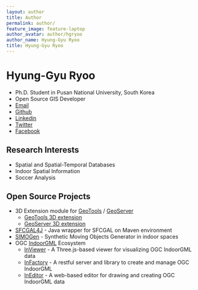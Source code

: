 ```yaml
---
layout: author
title: Author
permalink: author/
feature_image: feature-laptop
author_avatar: author/hgryoo
author_name: Hyung-Gyu Ryoo
title: Hyung-Gyu Ryoo
---
```


# Hyung-Gyu Ryoo

- Ph.D. Student in Pusan National University, South Korea
- Open Source GIS Developer
- [Email](mailto:hgryoo@pnu.edu)
- [Github](https://github.com/hgryoo)
- [Linkedin](linkedin.com/in/hgryoo9264)
- [Twitter](https://twitter.com/hg_ryoo)
- [Facebook](https://www.facebook.com/hyunggyu.ryoo)

## Research Interests
- Spatial and Spatial-Temporal Databases
- Indoor Spatial Information
- Soccer Analysis

## Open Source Projects
- 3D Extension module for [GeoTools](http://geotools.org/) / [GeoServer](http://geoserver.org/)
  - [GeoTools 3D extension](https://github.com/STEMLab/geotools-3d-extension)
  - [GeoServer 3D extension](https://github.com/STEMLab/geoserver-3d-extension)
- [SFCGAL4J](https://github.com/hgryoo/SFCGAL4J) - Java wrapper for SFCGAL on Maven environment
- [SIMOGen](https://github.com/STEMLab/SIMOGen) - Synthetic Moving Objects Generator in indoor spaces
- OGC [IndoorGML](http://www.opengeospatial.org/standards/indoorgml) Ecosystem
  - [InViewer](https://github.com/STEMLab/InViewer.git) - A Three.js-based viewer for visualizing OGC IndoorGML data
  - [InFactory](https://github.com/STEMLab/InFactory.git) - A restful server and library to create and manage OGC IndoorGML
  - [InEditor](https://github.com/STEMLab/InEditor.git) - A web-based editor for drawing and creating OGC IndoorGML data
